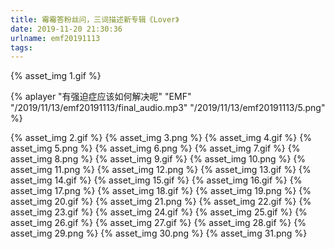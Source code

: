 ```yaml
---
title: 霉霉答粉丝问，三词描述新专辑《Lover》
date: 2019-11-20 21:30:36
urlname: emf20191113
tags:
---
```

 {% asset_img 1.gif %} &nbsp;
 <!-- more -->
 
  {% aplayer "有强迫症应该如何解决呢" "EMF" "/2019/11/13/emf20191113/final_audio.mp3"  "/2019/11/13/emf20191113/5.png" %}
  
  {% asset_img 2.gif %}
  {% asset_img 3.png %}
  {% asset_img 4.gif %}
  {% asset_img 5.png %}
  {% asset_img 6.png %}
  {% asset_img 7.gif %}
  {% asset_img 8.png %}
  {% asset_img 9.gif %}
  {% asset_img 10.png %}
  {% asset_img 11.png %}
  {% asset_img 12.png %}
  {% asset_img 13.gif %}
  {% asset_img 14.gif %}
  {% asset_img 15.gif %}
  {% asset_img 16.gif %}
  {% asset_img 17.png %}
  {% asset_img 18.gif %}
  {% asset_img 19.png %}
  {% asset_img 20.gif %}
  {% asset_img 21.png %}
  {% asset_img 22.gif %}
  {% asset_img 23.gif %}
  {% asset_img 24.gif %}
  {% asset_img 25.gif %}
  {% asset_img 26.gif %}
  {% asset_img 27.gif %}
  {% asset_img 28.gif %}
  {% asset_img 29.png %}
  {% asset_img 30.png %}
  {% asset_img 31.png %}